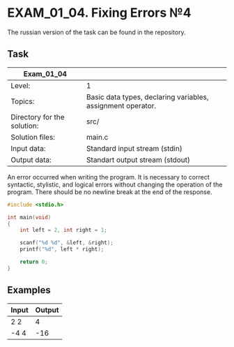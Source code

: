 # EXAM_01_04. Fixing Errors №4
The russian version of the task can be found in the repository.

## Task
| Exam_01_04 ||
| ------ | ------- |
| Level: | 1 |
| Topics: | Basic data types, declaring variables, assignment operator. |
| Directory for the solution: | src/ |
| Solution files: | main.c |
| Input data: | Standard input stream (stdin) |
| Output data: | Standart output stream (stdout) |

An error occurred when writing the program. It is necessary to correct syntactic, stylistic, and logical errors without changing the operation of the program. There should be no newline break at the end of the response.

```c
#include <stdio.h>

int main(void)
{
    int left = 2, int right = 1;

    scanf("%d %d", &left, &right);
    printf("%d", left * right);

    return 0;
}
```

## Examples

| Input | Output |
| ------ | ------ |
| 2 2 | 4 |
| -4 4 | -16 |

